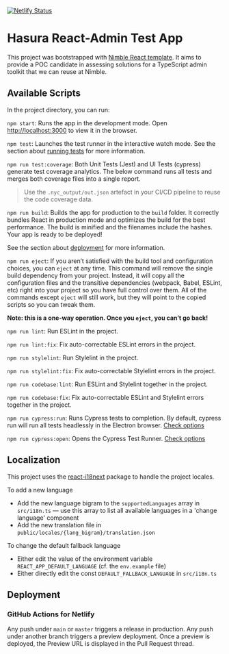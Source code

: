 [![Netlify Status](https://api.netlify.com/api/v1/badges/b254f7b3-31ba-4fcf-a21c-e23051858e48/deploy-status)](https://app.netlify.com/sites/hasura-react-admin/deploys)

# Hasura React-Admin Test App

This project was bootstrapped with [Nimble React template](https://github.com/nimblehq/react-templates). It aims to provide a POC candidate in assessing solutions for a TypeScript admin toolkit that we can reuse at Nimble.

## Available Scripts

In the project directory, you can run:

`npm start`: Runs the app in the development mode. Open [http://localhost:3000](http://localhost:3000) to view it in the browser.

`npm test`: Launches the test runner in the interactive watch mode. See the section about [running tests](https://facebook.github.io/create-react-app/docs/running-tests) for more information.

`npm run test:coverage`: Both Unit Tests (Jest) and UI Tests (cypress) generate test coverage analytics. The below command runs all tests and merges both coverage files into a single report.

> Use the `.nyc_output/out.json` artefact in your CI/CD pipeline to reuse the code coverage data.

`npm run build`: Builds the app for production to the `build` folder. It correctly bundles React in production mode and
optimizes the build for the best performance. The build is minified and the filenames include the hashes. Your app is ready to be deployed!

See the section about [deployment](https://facebook.github.io/create-react-app/docs/deployment) for more information.

`npm run eject`: If you aren’t satisfied with the build tool and configuration choices, you can `eject` at any time. This
command will remove the single build dependency from your project. Instead, it will copy all the configuration files and the transitive dependencies (webpack, Babel, ESLint, etc) right into your project so you have full control over them.
All of the commands except `eject` will still work, but they will point to the copied scripts so you can tweak them.

**Note: this is a one-way operation. Once you `eject`, you can’t go back!**

`npm run lint`: Run ESLint in the project.

`npm run lint:fix`: Fix auto-correctable ESLint errors in the project.

`npm run stylelint`: Run Stylelint in the project.

`npm run stylelint:fix`: Fix auto-correctable Stylelint errors in the project.

`npm run codebase:lint`: Run ESLint and Stylelint together in the project.

`npm run codebase:fix`: Fix auto-correctable ESLint and Stylelint errors together in the project.

`npm run cypress:run`: Runs Cypress tests to completion. By default, cypress run will run all tests headlessly in the Electron browser. [Check options](https://docs.cypress.io/guides/guides/command-line#cypress-run)

`npm run cypress:open`: Opens the Cypress Test Runner. [Check options](https://docs.cypress.io/guides/guides/command-line#cypress-open)

## Localization

This project uses the [react-i18next](https://react.i18next.com/) package to handle the project locales.

To add a new language

- Add the new language bigram to the `supportedLanguages` array in `src/i18n.ts` — use this array to list all available languages in a 'change language' component
- Add the new translation file in `public/locales/{lang_bigram}/translation.json`

To change the default fallback language

- Either edit the value of the environment variable `REACT_APP_DEFAULT_LANGUAGE` (cf. the `env.example` file)
- Either directly edit the const `DEFAULT_FALLBACK_LANGUAGE` in `src/i18n.ts`

## Deployment

### GitHub Actions for Netlify

Any push under `main` or `master` triggers a release in production.
Any push under another branch triggers a preview deployment.
Once a preview is deployed, the Preview URL is displayed in the Pull Request thread.
